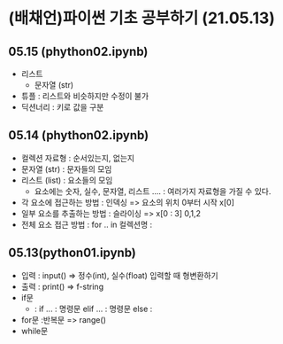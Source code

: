 # (배채언)파이썬 기초 공부하기 (21.05.13)
## 05.15 (phython02.ipynb)
+ 리스트
  + 문자열 (str)  
+ 튜플 : 리스트와 비슷하지만 수정이 불가
+ 딕션너리 : 키로 값을 구분 
## 05.14 (phython02.ipynb)
+ 컬렉션 자료형 : 순서있는지, 없는지
+ 문자열 (str) : 문자들의 모임
+ 리스트 (list) : 요소들의 모임
  + 요소에는 숫자, 실수, 문자열, 리스트 .... : 여러가지 자료형을 가질 수 있다.
+ 각 요소에 접근하는 방법 : 인덱싱 => 요소의 위치 0부터 시작 x[0]
+ 일부 요소를 추출하는 방법  : 슬라이싱 => x[0 : 3] 0,1,2
+ 전체 요소 접근 방법 : for .. in 컬렉션명 :  
## 05.13(python01.ipynb)
+ 입력 : input() => 정수(int), 실수(float) 입력할 때 형변환하기
+ 출력 : print() => f-string
+ if문
  + : if ... : 명령문 elif ... : 명령문 else :
+ for문 :반복문 => range()
+ while문
